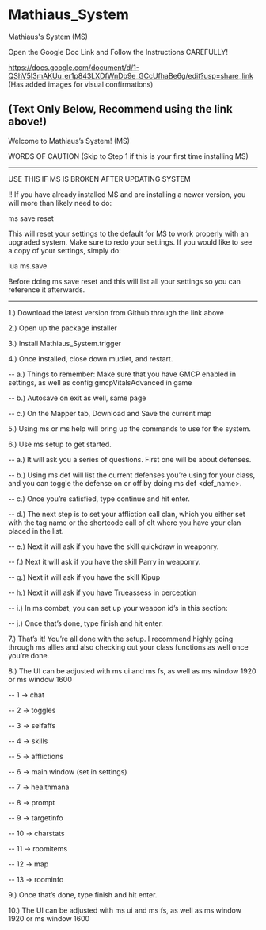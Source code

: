 # Mathiaus_System
Mathiaus's System (MS)

Open the Google Doc Link and Follow the Instructions CAREFULLY!

https://docs.google.com/document/d/1-QShV5I3mAKUu_er1p843LXDfWnDb9e_GCcUfhaBe6g/edit?usp=share_link
(Has added images for visual confirmations)

(Text Only Below, Recommend using the link above!)
---------------------------------

Welcome to Mathiaus’s System! (MS)

WORDS OF CAUTION (Skip to Step 1 if this is your first time installing MS)

-----

USE THIS IF MS IS BROKEN AFTER UPDATING SYSTEM

!!  If you have already installed MS and are installing a newer version, you will more than likely need to do:

ms save reset

This will reset your settings to the default for MS to work properly with an upgraded system. Make sure to redo your settings. If you would like to see a copy of your settings, simply do:

lua ms.save

Before doing ms save reset and this will list all your settings so you can reference it afterwards.

-----

1.) Download the latest version from Github through the link above

2.) Open up the package installer

3.) Install Mathiaus_System.trigger

4.) Once installed, close down mudlet, and restart.

 -- a.) Things to remember: Make sure that you have GMCP enabled in settings, as well as config gmcpVitalsAdvanced in game

-- b.) Autosave on exit as well, same page

 -- c.) On the Mapper tab, Download and Save the current map

5.) Using ms or ms help will bring up the commands to use for the system.

6.) Use ms setup to get started.

 -- a.) It will ask you a series of questions. First one will be about defenses.

 -- b.) Using ms def will list the current defenses you’re using for your class, and you can toggle the defense on or off by doing ms def <def_name>.

 -- c.) Once you’re satisfied, type continue and hit enter.

 -- d.) The next step is to set your affliction call clan, which you either set with the tag name or the shortcode call of clt<number> where you have your clan placed in the list.

 -- e.) Next it will ask if you have the skill quickdraw in weaponry. 

 -- f.) Next it will ask if you have the skill Parry in weaponry.

 -- g.) Next it will ask if you have the skill Kipup

 -- h.) Next it will ask if you have Trueassess  in perception

 -- i.) In ms combat, you can set up your weapon id’s in this section:

 -- j.) Once that’s done, type finish and hit enter.

7.) That’s it! You’re all done with the setup. I recommend highly going through ms allies and also checking out your class functions as well once you’re done.

8.) The UI can be adjusted with ms ui and ms fs, as well as ms window 1920 or ms window 1600

 -- 1 -> chat

 -- 2 -> toggles

 -- 3 -> selfaffs

 -- 4 -> skills

 -- 5 -> afflictions

 -- 6 -> main window (set in settings)

 -- 7 -> healthmana

 -- 8 -> prompt

 -- 9 -> targetinfo

 -- 10 -> charstats

 -- 11 -> roomitems

 -- 12 -> map

 -- 13 -> roominfo

9.) Once that’s done, type finish and hit enter.
 
10.) The UI can be adjusted with ms ui and ms fs, as well as ms window 1920 or ms window 1600
